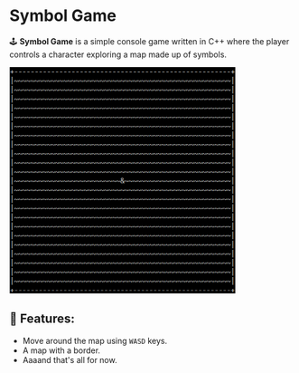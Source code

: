 # Symbol Game

🕹️ **Symbol Game** is a simple console game written in C++ where the player controls a character exploring a map made up of symbols.

<img src="./Readme/image/screenshot.png" width="400" alt="Game Screenshot">

## 🚀 Features:
- Move around the map using `WASD` keys.
- A map with a border.
- Aaaand that's all for now.
